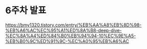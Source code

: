 # 6주차 발표

https://bmy1320.tistory.com/entry/%EB%AA%A8%EB%8D%98-%EB%A6%AC%EC%95%A1%ED%8A%B8-deep-dive-%EC%8A%A4%ED%84%B0%EB%94%94-10%EC%9E%A5-%EB%B0%9C%ED%91%9C-%EC%A0%95%EB%A6%AC
